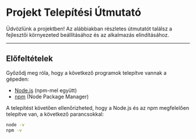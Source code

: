 # Projekt Telepítési Útmutató

Üdvözlünk a projektben! Az alábbiakban részletes útmutatót találsz a fejlesztői környezeted beállításához és az alkalmazás elindításához.

---

## Előfeltételek

Győződj meg róla, hogy a következő programok telepítve vannak a gépeden:

- [Node.js](https://nodejs.org/en/download/) (npm-mel együtt)
- [npm](https://www.npmjs.com/) (Node Package Manager)

A telepítést követően ellenőrizheted, hogy a Node.js és az npm megfelelően telepítve van, a következő parancsokkal:

```bash
node -v
npm -v
